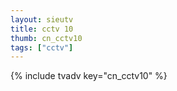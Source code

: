 ```yaml
---
layout: sieutv
title: cctv 10
thumb: cn_cctv10
tags: ["cctv"]
---
```

{% include tvadv key="cn_cctv10" %}